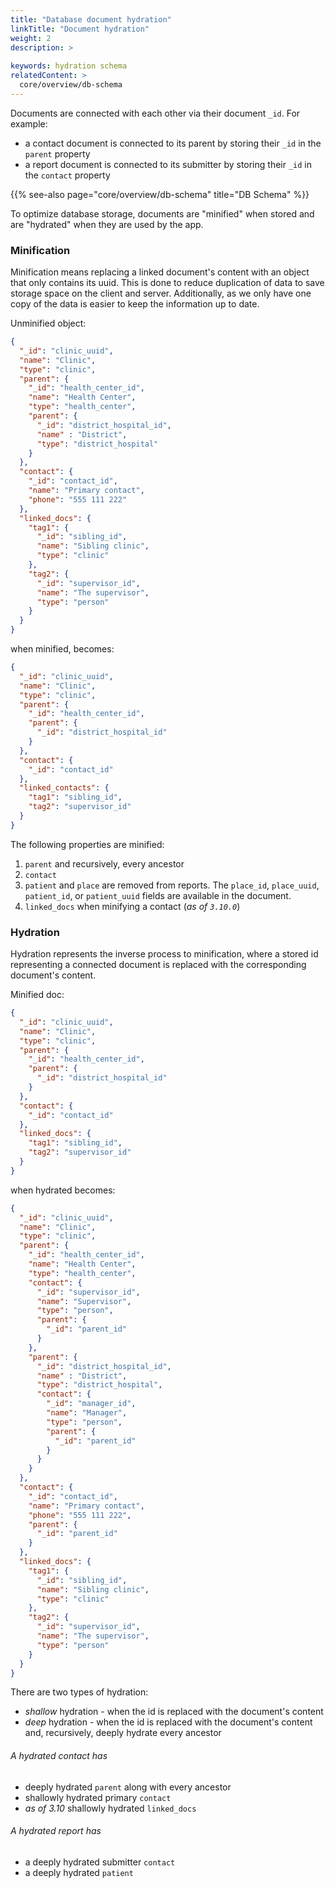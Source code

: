 ```yaml
---
title: "Database document hydration"
linkTitle: "Document hydration"
weight: 2
description: >
    
keywords: hydration schema  
relatedContent: >
  core/overview/db-schema
---
```


Documents are connected with each other via their document `_id`. 
For example: 
- a contact document is connected to its parent by storing their `_id` in the `parent` property 
- a report document is connected to its submitter by storing their `_id` in the `contact` property

{{% see-also page="core/overview/db-schema" title="DB Schema" %}}

To optimize database storage, documents are "minified" when stored and are "hydrated" when they are used by the app.

### Minification

Minification means replacing a linked document's content with an object that only contains its uuid. This is done to reduce duplication of data to save storage space on the client and server. Additionally, as we only have one copy of the data is easier to keep the information up to date.    

Unminified object:
```json
{
  "_id": "clinic_uuid",
  "name": "Clinic",
  "type": "clinic",
  "parent": {
    "_id": "health_center_id",
    "name": "Health Center",
    "type": "health_center",
    "parent": {
      "_id": "district_hospital_id",
      "name" : "District",
      "type": "district_hospital"
    }
  },
  "contact": {
    "_id": "contact_id",
    "name": "Primary contact",
    "phone": "555 111 222"
  },
  "linked_docs": {
    "tag1": {
      "_id": "sibling_id",
      "name": "Sibling clinic",
      "type": "clinic"
    },
    "tag2": {
      "_id": "supervisor_id",
      "name": "The supervisor",
      "type": "person"
    }
  }
}
``` 
when minified, becomes:
```json
{
  "_id": "clinic_uuid",
  "name": "Clinic",
  "type": "clinic",
  "parent": {
    "_id": "health_center_id",
    "parent": {
      "_id": "district_hospital_id"
    }
  },
  "contact": {
    "_id": "contact_id"
  },
  "linked_contacts": {
    "tag1": "sibling_id",
    "tag2": "supervisor_id"
  }
}
```

The following properties are minified:
1. `parent` and recursively, every ancestor
1. `contact`
1. `patient` and `place` are removed from reports. The `place_id`, `place_uuid`, `patient_id`, or `patient_uuid` fields are available in the document.
1. `linked_docs` when minifying a contact (*as of `3.10.0`*)

### Hydration

Hydration represents the inverse process to minification, where a stored id representing a connected document is replaced with the corresponding document's content. 
  
Minified doc: 
```json
{
  "_id": "clinic_uuid",
  "name": "Clinic",
  "type": "clinic",
  "parent": {
    "_id": "health_center_id",
    "parent": {
      "_id": "district_hospital_id"
    }
  },
  "contact": {
    "_id": "contact_id"
  },
  "linked_docs": {
    "tag1": "sibling_id",
    "tag2": "supervisor_id"
  }
}
```
when hydrated becomes:
```json
{
  "_id": "clinic_uuid",
  "name": "Clinic",
  "type": "clinic",
  "parent": {
    "_id": "health_center_id",
    "name": "Health Center",
    "type": "health_center",
    "contact": {
      "_id": "supervisor_id",
      "name": "Supervisor",
      "type": "person",
      "parent": { 
        "_id": "parent_id" 
      }
    },
    "parent": {
      "_id": "district_hospital_id",
      "name" : "District",
      "type": "district_hospital",
      "contact": {
        "_id": "manager_id",
        "name": "Manager",
        "type": "person",
        "parent": {
          "_id": "parent_id"
        }       
      }
    }
  },
  "contact": {
    "_id": "contact_id",
    "name": "Primary contact",
    "phone": "555 111 222",
    "parent": {
      "_id": "parent_id"
    } 
  },
  "linked_docs": {
    "tag1": {
      "_id": "sibling_id",
      "name": "Sibling clinic",
      "type": "clinic"
    },
    "tag2": {
      "_id": "supervisor_id",
      "name": "The supervisor",
      "type": "person"
    }
  }
}
``` 

There are two types of hydration:
* *shallow* hydration - when the id is replaced with the document's content
* *deep* hydration - when the id is replaced with the document's content and, recursively, deeply hydrate every ancestor 

###### A hydrated contact has

- deeply hydrated `parent` along with every ancestor
- shallowly hydrated primary `contact`
- *as of 3.10* shallowly hydrated `linked_docs`

###### A hydrated report has
- a deeply hydrated submitter `contact`
- a deeply hydrated `patient`





